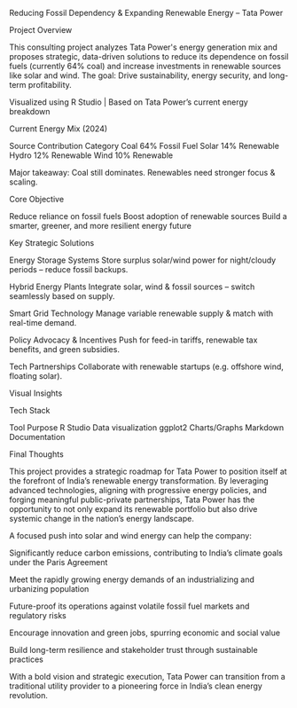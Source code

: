 Reducing Fossil Dependency & Expanding Renewable Energy – Tata Power

Project Overview

This consulting project analyzes Tata Power's energy generation mix and proposes strategic, data-driven solutions to reduce its dependence on fossil fuels (currently 64% coal) and increase investments in renewable sources like solar and wind.
The goal: Drive sustainability, energy security, and long-term profitability.

 Visualized using R Studio | Based on Tata Power’s current energy breakdown

Current Energy Mix (2024)

Source	Contribution	Category
Coal	64%	Fossil Fuel
Solar	14%	Renewable
Hydro	12%	Renewable
Wind	10%	Renewable

Major takeaway: Coal still dominates. Renewables need stronger focus & scaling.

Core Objective

Reduce reliance on fossil fuels
Boost adoption of renewable sources
Build a smarter, greener, and more resilient energy future

Key Strategic Solutions

Energy Storage Systems
Store surplus solar/wind power for night/cloudy periods – reduce fossil backups.

Hybrid Energy Plants
Integrate solar, wind & fossil sources – switch seamlessly based on supply.

Smart Grid Technology
Manage variable renewable supply & match with real-time demand.

Policy Advocacy & Incentives
Push for feed-in tariffs, renewable tax benefits, and green subsidies.

Tech Partnerships
Collaborate with renewable startups (e.g. offshore wind, floating solar).

Visual Insights

Tech Stack

Tool	Purpose
R Studio	Data visualization
ggplot2	Charts/Graphs
Markdown	Documentation

Final Thoughts

This project provides a strategic roadmap for Tata Power to position itself at the forefront of India’s renewable energy transformation. By leveraging advanced technologies, aligning with progressive energy policies, and forging meaningful public-private partnerships, Tata Power has the opportunity to not only expand its renewable portfolio but also drive systemic change in the nation’s energy landscape.

A focused push into solar and wind energy can help the company:

Significantly reduce carbon emissions, contributing to India’s climate goals under the Paris Agreement

Meet the rapidly growing energy demands of an industrializing and urbanizing population

Future-proof its operations against volatile fossil fuel markets and regulatory risks

Encourage innovation and green jobs, spurring economic and social value

Build long-term resilience and stakeholder trust through sustainable practices

With a bold vision and strategic execution, Tata Power can transition from a traditional utility provider to a pioneering force in India’s clean energy revolution.

